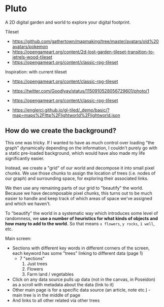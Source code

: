 # Pluto
A 2D digital garden and world to explore your digital footprint.

Tileset 
- https://github.com/gathertown/mapmaking/tree/master/avatars/old%20avatars/pokemon
- https://opengameart.org/content/2d-lost-garden-tileset-transition-to-jetrels-wood-tileset
- https://opengameart.org/content/classic-rpg-tileset


Inspiration:
with current tileset 
- https://opengameart.org/content/classic-rpg-tileset

- https://twitter.com/Goodlyay/status/1150910528056729601/photo/1
- https://opengameart.org/content/classic-rpg-tileset
- https://englercj.github.io/gl-tiled/_demo/basic/?map=maps%2Flttp%2Flightworld%2Flightworld.json

## How do we create the background?
This one was tricky. If I wanted to have as much control over loading
"the graph" dynamically depending on the information, I couldn't purely go with
a static pre-loaded background, which would have also made my life significantly easier.

Instead, we create a "grid" of our world and decompose it into small pixel chunks. We use those chunks to assign the location of trees (i.e. nodes of our graph) and surrounding space, for exploring their associated links.

We then use any remaining parts of our grid to "beautify" the world. Because we have decomposable pixel chunks, this turns out to be much easier to handle and keep track of which areas of space we've assigned and which we haven't. 

To "beautify" the world in a systematic way which introduces some level of randomness, we **use a number of heuristics for what kinds of objects and how many to add to the world.** So that means `x flowers`, `y rocks`, `1 well`, etc.


Main screen:
- Sections with different key words in different corners of the screen, each keyword has some "trees" linking to different data (page 1)
    - 7 "sections"
        1. Just trees
        2. Flowers
        3. Farm land / vegetables
- Click on any data source pulls up data (not in the canvas, in Poseidon) as a scroll with metadata about the data (link to it)
- Other main page is for a specific data source (an article, note etc.) - main tree is in the middle of page
- And links to all other related via other trees